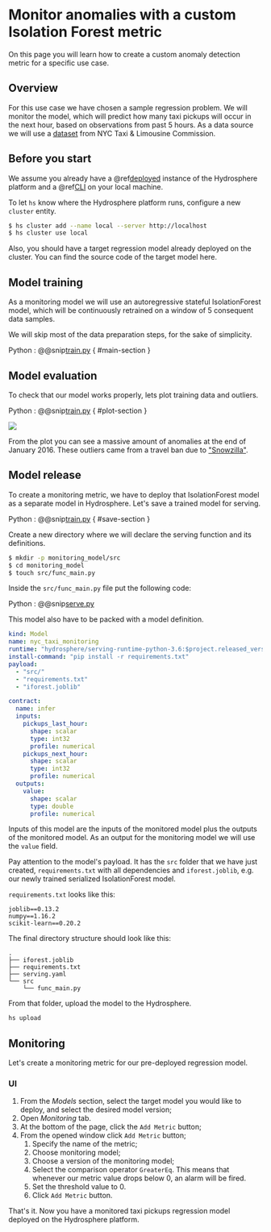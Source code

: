 # Monitor anomalies with a custom Isolation Forest metric

On this page you will learn how to create a custom anomaly detection metric for a specific use case.

## Overview

For this use case we have chosen a sample regression problem. We will monitor the model, which will predict how many taxi pickups will occur in the next hour, based on observations from past 5 hours. As a data source we will use a [dataset](https://www1.nyc.gov/site/tlc/about/tlc-trip-record-data.page) from NYC Taxi & Limousine Commission.

## Before you start

We assume you already have a @ref[deployed](../install/platform.md) instance of the Hydrosphere platform and a @ref[CLI](../install/cli.md) on your local machine.

To let `hs` know where the Hydrosphere platform runs, configure a new `cluster` entity.

```bash
$ hs cluster add --name local --server http://localhost
$ hs cluster use local
```

Also, you should have a target regression model already deployed on the cluster. You can find the source code of the target model here.

## Model training

As a monitoring model we will use an autoregressive stateful IsolationForest model, which will be continuously retrained on a window of 5 consequent data samples.

We will skip most of the data preparation steps, for the sake of simplicity.

Python : @@snip[train.py](https://github.com/Hydrospheredata/hydro-serving/tree/54b7457851ad9de078cd092f083b8492dea6edca/docs/tutorials/monitoring/snippets/isolation_forest_anomaly_detection/train.py) { \#main-section }

## Model evaluation

To check that our model works properly, lets plot training data and outliers.

Python : @@snip[train.py](https://github.com/Hydrospheredata/hydro-serving/tree/54b7457851ad9de078cd092f083b8492dea6edca/docs/tutorials/monitoring/snippets/isolation_forest_anomaly_detection/train.py) { \#plot-section }

![](https://github.com/Hydrospheredata/hydro-serving/tree/54b7457851ad9de078cd092f083b8492dea6edca/docs/tutorials/monitoring/images/stateful_isolation_forest_taxi_plot.png)

From the plot you can see a massive amount of anomalies at the end of January 2016. These outliers came from a travel ban due to ["Snowzilla"](https://en.wikipedia.org/wiki/January_2016_United_States_blizzard).

## Model release

To create a monitoring metric, we have to deploy that IsolationForest model as a separate model in Hydrosphere. Let's save a trained model for serving.

Python : @@snip[train.py](https://github.com/Hydrospheredata/hydro-serving/tree/54b7457851ad9de078cd092f083b8492dea6edca/docs/tutorials/monitoring/snippets/isolation_forest_anomaly_detection/train.py) { \#save-section }

Create a new directory where we will declare the serving function and its definitions.

```bash
$ mkdir -p monitoring_model/src
$ cd monitoring_model
$ touch src/func_main.py
```

Inside the `src/func_main.py` file put the following code:

Python : @@snip[serve.py](https://github.com/Hydrospheredata/hydro-serving/tree/54b7457851ad9de078cd092f083b8492dea6edca/docs/tutorials/monitoring/snippets/isolation_forest_anomaly_detection/serve.py)

This model also have to be packed with a model definition.

```yaml
kind: Model
name: nyc_taxi_monitoring
runtime: "hydrosphere/serving-runtime-python-3.6:$project.released_version$"
install-command: "pip install -r requirements.txt"
payload:
  - "src/"
  - "requirements.txt"
  - "iforest.joblib"

contract:
  name: infer
  inputs:
    pickups_last_hour:
      shape: scalar
      type: int32
      profile: numerical
    pickups_next_hour:
      shape: scalar
      type: int32
      profile: numerical
  outputs:
    value:
      shape: scalar
      type: double
      profile: numerical
```

Inputs of this model are the inputs of the monitored model plus the outputs of the monitored model. As an output for the monitoring model we will use the `value` field.

Pay attention to the model's payload. It has the `src` folder that we have just created, `requirements.txt` with all dependencies and `iforest.joblib`, e.g. our newly trained serialized IsolationForest model.

`requirements.txt` looks like this:

```text
joblib==0.13.2
numpy==1.16.2
scikit-learn==0.20.2
```

The final directory structure should look like this:

```text
.
├── iforest.joblib
├── requirements.txt
├── serving.yaml
└── src
    └── func_main.py
```

From that folder, upload the model to the Hydrosphere.

```bash
hs upload
```

## Monitoring

Let's create a monitoring metric for our pre-deployed regression model.

### UI

1. From the _Models_ section, select the target model you would like to deploy, and select the desired model version;
2. Open _Monitoring_ tab.
3. At the bottom of the page, click the `Add Metric` button;
4. From the opened window click `Add Metric` button;
   1. Specify the name of the metric;
   2. Choose monitoring model;
   3. Choose a version of the monitoring model;
   4. Select the comparison operator `GreaterEq`. This means that whenever our metric value drops below 0, an alarm will be fired.
   5. Set the threshold value to 0.
   6. Click `Add Metric` button.

That's it. Now you have a monitored taxi pickups regression model deployed on the Hydrosphere platform.


